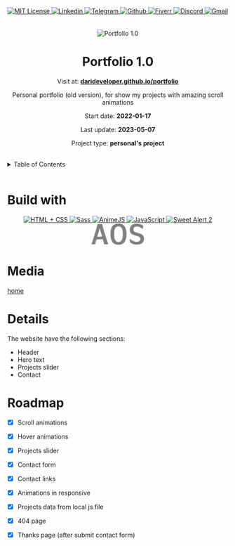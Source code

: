 <div><a href='https://github.com/github.com/darideveloper/blob/master/LICENSE' target='_blank'>
            <img src='https://img.shields.io/github/license/github.com/darideveloper.svg?style=for-the-badge' alt='MIT License' height='30px'/>
        </a><a href='https://www.linkedin.com/in/francisco-dari-hernandez-6456b6181/' target='_blank'>
                <img src='https://img.shields.io/static/v1?style=for-the-badge&message=LinkedIn&color=0A66C2&logo=LinkedIn&logoColor=FFFFFF&label=' alt='Linkedin' height='30px'/>
            </a><a href='https://t.me/darideveloper' target='_blank'>
                <img src='https://img.shields.io/static/v1?style=for-the-badge&message=Telegram&color=26A5E4&logo=Telegram&logoColor=FFFFFF&label=' alt='Telegram' height='30px'/>
            </a><a href='https://github.com/darideveloper' target='_blank'>
                <img src='https://img.shields.io/static/v1?style=for-the-badge&message=GitHub&color=181717&logo=GitHub&logoColor=FFFFFF&label=' alt='Github' height='30px'/>
            </a><a href='https://www.fiverr.com/darideveloper?up_rollout=true' target='_blank'>
                <img src='https://img.shields.io/static/v1?style=for-the-badge&message=Fiverr&color=222222&logo=Fiverr&logoColor=1DBF73&label=' alt='Fiverr' height='30px'/>
            </a><a href='https://discord.com/users/992019836811083826' target='_blank'>
                <img src='https://img.shields.io/static/v1?style=for-the-badge&message=Discord&color=5865F2&logo=Discord&logoColor=FFFFFF&label=' alt='Discord' height='30px'/>
            </a><a href='mailto:darideveloper@gmail.com?subject=Hello Dari Developer' target='_blank'>
                <img src='https://img.shields.io/static/v1?style=for-the-badge&message=Gmail&color=EA4335&logo=Gmail&logoColor=FFFFFF&label=' alt='Gmail' height='30px'/>
            </a></div><div align='center'><br><br><img src='https://github.com/darideveloper/portfolio/blob/master/imgs/logo.png?raw=true' alt='Portfolio 1.0' height='80px'/>

# Portfolio 1.0

Visit at: **[darideveloper.github.io/portfolio](https://darideveloper.github.io/portfolio/)**

Personal portfolio (old version), for show my projects with amazing scroll animations

Start date: **2022-01-17**

Last update: **2023-05-07**

Project type: **personal's project**

</div><br><details>
            <summary>Table of Contents</summary>
            <ol>
<li><a href='#buildwith'>Build With</a></li>
<li><a href='#media'>Media</a></li>
<li><a href='#details'>Details</a></li>
<li><a href='#roadmap'>Roadmap</a></li></ol>
        </details><br>

# Build with

<div align='center'><a href='https://developer.mozilla.org/en-US/docs/Web/HTML' target='_blank'> <img src='https://i.imgur.com/OitgDfl.jpeg' alt='HTML + CSS' title='HTML + CSS' height='50px'/> </a><a href='https://sass-lang.com/' target='_blank'> <img src='https://cdn.svgporn.com/logos/sass.svg' alt='Sass' title='Sass' height='50px'/> </a><a href='https://animejs.com/' target='_blank'> <img src='https://animejs.com/documentation/assets/img/anime-mini-logo.svg' alt='AnimeJS' title='AnimeJS' height='50px'/> </a><a href='https://www.w3schools.com/js/js_es6.asp' target='_blank'> <img src='https://cdn.svgporn.com/logos/javascript.svg' alt='JavaScript' title='JavaScript' height='50px'/> </a><a href='https://sweetalert2.github.io/' target='_blank'> <img src='https://github.com/sweetalert2/sweetalert2/raw/main/assets/swal2-logo.png' alt='Sweet Alert 2' title='Sweet Alert 2' height='50px'/> </a><a href='https://michalsnik.github.io/aos/' target='_blank'> <img src='https://raw.githubusercontent.com/DariHernandez/DariHernandez/main/imgs/aos.svg' alt='AOS' title='AOS' height='50px'/> </a></div>

# Media

[home](https://github.com/darideveloper/portfolio/blob/master/videos/home.mp4?raw=true)

# Details

The website have the following sections: 

* Header
* Hero text
* Projects slider
* Contact

# Roadmap

* [X] Scroll animations
* [X] Hover animations
* [X] Projects slider
* [X] Contact form
* [X] Contact links
* [X] Animations in responsive
* [X] Projects data from local js file
* [X] 404 page
* [X] Thanks page (after submit contact form)


